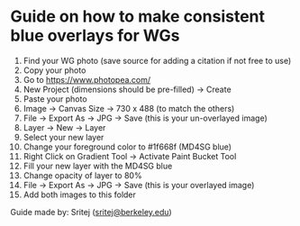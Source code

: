 # Guide on how to make consistent blue overlays for WGs
1. Find your WG photo (save source for adding a citation if not free to use)
2. Copy your photo
3. Go to https://www.photopea.com/
4. New Project (dimensions should be pre-filled) -> Create
5. Paste your photo
6. Image -> Canvas Size -> 730 x 488 (to match the others)
7. File -> Export As -> JPG -> Save (this is your un-overlayed image)
8. Layer -> New -> Layer
9. Select your new layer
10. Change your foreground color to #1f668f (MD4SG blue)
11. Right Click on Gradient Tool -> Activate Paint Bucket Tool
12. Fill your new layer with the MD4SG blue
13. Change opacity of layer to 80%
14. File -> Export As -> JPG -> Save (this is your overlayed image)
15. Add both images to this folder


Guide made by: Sritej (sritej@berkeley.edu)
